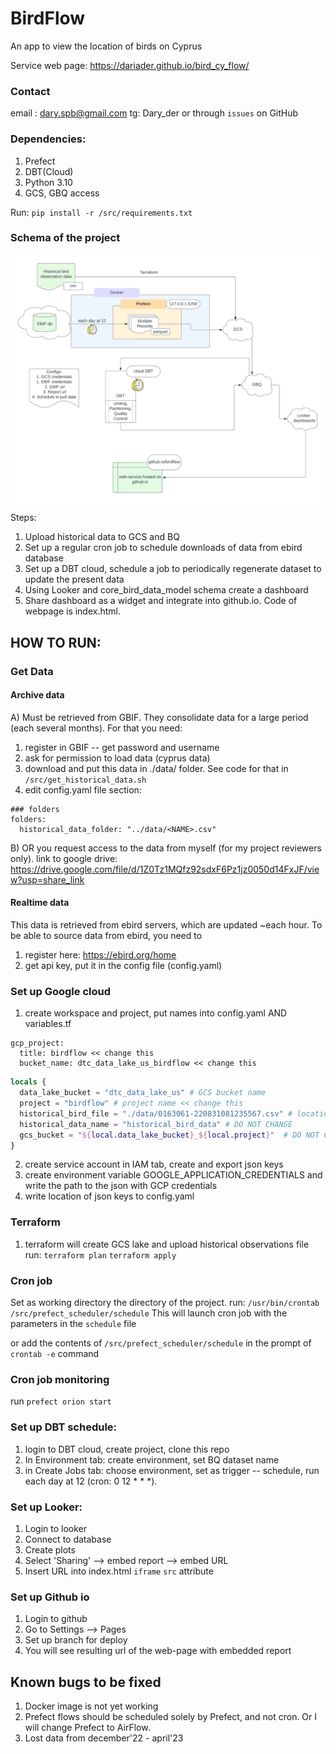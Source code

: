 # BirdFlow
An app to view the location of birds on Cyprus

Service web page: 
https://dariader.github.io/bird_cy_flow/

### Contact
email : dary.spb@gmail.com
tg: Dary_der
or through `issues` on GitHub

### Dependencies:

1. Prefect
2. DBT(Cloud)
3. Python 3.10
4. GCS, GBQ access


Run:
`pip install -r /src/requirements.txt`

### Schema of the project
![Schema](./src/app/schema.png)
Steps: 
1. Upload historical data to GCS and BQ
2. Set up a regular cron job to schedule downloads of data from ebird database
3. Set up a DBT cloud, schedule a job to periodically regenerate dataset to update the present data 
4. Using Looker and core_bird_data_model schema create a dashboard
5. Share dashboard as a widget and integrate into github.io. Code of webpage is index.html.  

## HOW TO RUN: 
### Get Data
#### Archive data
A) Must be retrieved from GBIF. They consolidate data for a large period (each several months). 
For that you need: 
1) register in GBIF -- get password and username
2) ask for permission to load data (cyprus data)
3) download and put this data in ./data/ folder. See code for that in `/src/get_historical_data.sh`
4) edit config.yaml file section: 

```commandline
### folders
folders:
  historical_data_folder: "../data/<NAME>.csv"
```

B) OR you request access to the data from myself (for my project reviewers only). 
link to google drive: 
https://drive.google.com/file/d/1Z0Tz1MQfz92sdxF6Pz1jz0050d14FxJF/view?usp=share_link

#### Realtime data
This data is retrieved from ebird servers, which are updated ~each hour. 
To be able to source data from ebird, you need to 
1) register here: https://ebird.org/home
2) get api key, put it in the config file (config.yaml)

### Set up Google cloud
1. create workspace and project, put names into config.yaml AND variables.tf
```Config yaml
gcp_project:
  title: birdflow << change this
  bucket_name: dtc_data_lake_us_birdflow << change this
```
```Terraform
locals {
  data_lake_bucket = "dtc_data_lake_us" # GCS bucket name
  project = "birdflow" # project name << change this
  historical_bird_file = "./data/0163061-220831081235567.csv" # location of historical data << change this
  historical_data_name = "historical_bird_data" # DO NOT CHANGE
  gcs_bucket = "${local.data_lake_bucket}_${local.project}"  # DO NOT CHANGE
}
```

2. create service account in IAM tab, create and export json keys
3. create environment variable GOOGLE_APPLICATION_CREDENTIALS and write the path to the json with GCP credentials
4. write location of json keys to config.yaml

### Terraform 
1. terraform will create GCS lake and upload historical observations file
run: 
` terraform plan `
` terraform apply `

### Cron job
Set as working directory the directory of the project.
run:
`/usr/bin/crontab /src/prefect_scheduler/schedule`
This will launch cron job with the parameters in the `schedule` file

or add the contents of `/src/prefect_scheduler/schedule`
in the prompt of `crontab -e` command
### Cron job monitoring
run
`prefect orion start`

### Set up DBT schedule:
1) login to DBT cloud, create project, clone this repo
2) In Environment tab:
create environment, set BQ dataset name
3) in Create Jobs tab:
choose environment, set as trigger -- schedule, run each day at 12 (cron: 0 12 * * *). 

### Set up Looker:
1) Login to looker
2) Connect to database
3) Create plots
4) Select 'Sharing' --> embed report --> embed URL
5) Insert URL into index.html `iframe` `src` attribute

### Set up Github io
1) Login to github
2) Go to Settings --> Pages
3) Set up branch for deploy
4) You will see resulting url of the web-page with embedded report



## Known bugs to be fixed
1) Docker image is not yet working
2) Prefect flows should be scheduled solely by Prefect, and not cron. Or I will change Prefect to AirFlow. 
3) Lost data from december'22 - april'23
